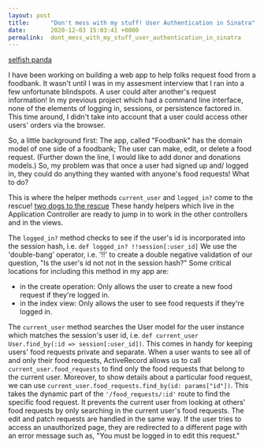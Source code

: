```yaml
---
layout: post
title:      "Don't mess with my stuff! User Authentication in Sinatra"
date:       2020-12-03 15:03:41 +0000
permalink:  dont_mess_with_my_stuff_user_authentication_in_sinatra
---
```


[selfish panda](https://tenor.com/view/dont-touch-panda-gif-8529679)

I have been working on building a web app to help folks request food from a foodbank. It wasn't until I was in my assesment interview that I ran into a few unfortunate blindspots. A user could alter another's request information! In my previous project which had a command line interface, none of the elements of logging in, sessions, or persistence factored in. This time around, I didn't take into account that a user could access other users' orders via the browser. 

So, a little background first: The app, called "Foodbank" has the domain model of one side of a foodbank; The user can make, edit, or delete a food request. (Further down the line, I would like to add donor and donations models.) So, my problem was that once a user had signed up and/ logged in, they could do anything they wanted with anyone's food requests! What to do?

This is where the helper methods `current_user` and `logged_in?` come to the rescue!
[two dogs to the rescue](https://tenor.com/view/dont-touch-panda-gif-8529679)
These handy helpers which live in the Application Controller are ready to jump in to work in the other controllers and in the views. 

The `logged_in?` method checks to see if the user's id is incorporated into the session hash, i.e. `def logged_in? !!session[:user_id]` We use the 'double-bang' operator, i.e. '!!' to create a double negative validation of our question, "Is the user's id not not in the session hash?" Some critical locations for including this method in my app are:
* in the create operation: Only allows the user to create a new food request if they're logged in.
* in the index view: Only allows the user to see food requests if they're logged in.

The `current_user` method searches the User model for the user instance which matches the session's user id, i.e. `def current_user User.find_by(:id => session[:user_id])`. This comes in handy for keeping users' food requests private and separate. When a user wants to see all of and only their food requests, ActiveRecord allows us to call `current_user.food_requests` to find only the food requests that belong to the current user. Moreover, to show details about a particular food request, we can use `current_user.food_requests.find_by(id: params["id"])`. This takes the dynamic part of the `'/food_requests/:id'` route to find the specific food request. It prevents the current user from looking at others' food requests by only searching in the current user's food requests. The edit and patch requests are handled in the same way. If the user tries to access an unauthorized page, they are redirected to a different page with an error message such as, "You must be logged in to edit this request."


